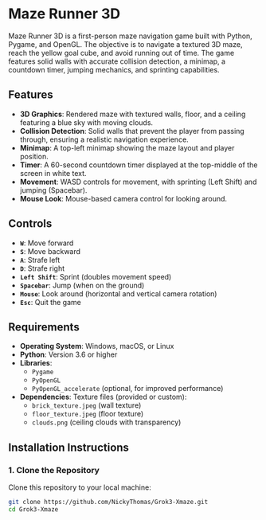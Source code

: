 # Maze Runner 3D

Maze Runner 3D is a first-person maze navigation game built with Python, Pygame, and OpenGL. The objective is to navigate a textured 3D maze, reach the yellow goal cube, and avoid running out of time. The game features solid walls with accurate collision detection, a minimap, a countdown timer, jumping mechanics, and sprinting capabilities.

## Features

- **3D Graphics**: Rendered maze with textured walls, floor, and a ceiling featuring a blue sky with moving clouds.
- **Collision Detection**: Solid walls that prevent the player from passing through, ensuring a realistic navigation experience.
- **Minimap**: A top-left minimap showing the maze layout and player position.
- **Timer**: A 60-second countdown timer displayed at the top-middle of the screen in white text.
- **Movement**: WASD controls for movement, with sprinting (Left Shift) and jumping (Spacebar).
- **Mouse Look**: Mouse-based camera control for looking around.

## Controls

- **`W`**: Move forward
- **`S`**: Move backward
- **`A`**: Strafe left
- **`D`**: Strafe right
- **`Left Shift`**: Sprint (doubles movement speed)
- **`Spacebar`**: Jump (when on the ground)
- **`Mouse`**: Look around (horizontal and vertical camera rotation)
- **`Esc`**: Quit the game

## Requirements

- **Operating System**: Windows, macOS, or Linux
- **Python**: Version 3.6 or higher
- **Libraries**:
  - `Pygame`
  - `PyOpenGL`
  - `PyOpenGL_accelerate` (optional, for improved performance)
- **Dependencies**: Texture files (provided or custom):
  - `brick_texture.jpeg` (wall texture)
  - `floor_texture.jpeg` (floor texture)
  - `clouds.png` (ceiling clouds with transparency)

## Installation Instructions

### 1. Clone the Repository

Clone this repository to your local machine:

```bash
git clone https://github.com/NickyThomas/Grok3-Xmaze.git
cd Grok3-Xmaze